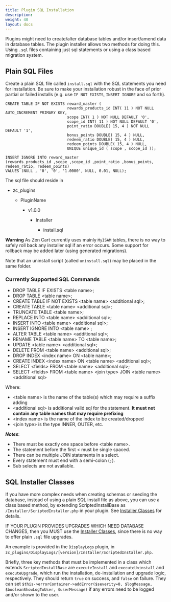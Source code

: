 ```yaml
---
title: Plugin SQL Installation
description: 
weight: 40
layout: docs
---
```


Plugins might need to create/alter database tables and/or insert/amend data in database tables. The plugin installer allows two methods for doing this. Using `.sql` files containing just sql statements or using a class based migration system.

## Plain SQL Files

Create a plain SQL file called `install.sql` with the SQL statements you need for installation. Be sure to make your installation robust in the face of prior partial or failed installs (e.g. use `IF NOT EXISTS`, `INSERT IGNORE` and so forth). 

    CREATE TABLE IF NOT EXISTS reward_master (
                               rewards_products_id INT( 11 ) NOT NULL AUTO_INCREMENT PRIMARY KEY,
                               scope INT( 1 ) NOT NULL DEFAULT '0',
                               scope_id INT( 11 ) NOT NULL DEFAULT '0',
                               point_ratio DOUBLE( 15, 4 ) NOT NULL DEFAULT '1',
                               bonus_points DOUBLE( 15, 4 ) NULL,
                               redeem_ratio DOUBLE( 15, 4 ) NULL,
                               redeem_points DOUBLE( 15, 4 ) NULL,
                               UNIQUE unique_id ( scope , scope_id ));
    
    INSERT IGNORE INTO reward_master
    (rewards_products_id ,scope ,scope_id ,point_ratio ,bonus_points, redeem_ratio, redeem_points)
    VALUES (NULL , '0', '0', '1.0000', NULL, 0.01, NULL);


The sql file should reside in

- zc_plugins

    - PluginName

        - v1.0.0

            - Installer

                - install.sql


**Warning** As Zen Cart currently uses mainly `MyISAM` tables, there is no way to safely roll back any
  installer sql if an error occurs. Some support for rollback may be added later (using generated migrations).

Note that an uninstall script (called `uninstall.sql`) may be placed in the same folder. 

### Currently Supported SQL Commands

- DROP TABLE IF EXISTS \<table name>;
- DROP TABLE \<table name>;
- CREATE TABLE IF NOT EXISTS \<table name> \<additional sql>;
- CREATE TABLE \<table name> \<additional sql>;
- TRUNCATE TABLE \<table name>;
- REPLACE INTO \<table name> \<additional sql>;
- INSERT INTO  \<table name> \<additional sql>;
- INSERT IGNORE INTO \<table name> <additional sql>;
- ALTER TABLE \<table name> \<additional sql>;
- RENAME TABLE \<table name> TO \<table name>;
- UPDATE \<table name> \<additional sql>;
- DELETE FROM \<table name> \<additional sql>;
- DROP INDEX \<index name> ON \<table name>;
- CREATE INDEX \<index name> ON \<table name> \<additional sql>;
- SELECT \<fields> FROM \<table name> \<additional sql>;
- SELECT \<fields> FROM \<table name> \<join type> JOIN \<table name> \<additional sql>
  

Where: 
- \<table name> is the name of the table(s) which may require a suffix adding
- \<additional sql> is additional valid sql for the statement. **It must not contain any table names that may require prefixing**
- \<index name> is the name of the index to be created/dropped
- \<join type> is the type  INNER, OUTER, etc.
  

***Notes***:

- There must be exactly one space before \<table name>.
- The statement before the first \< must be single spaced.
- There can be multiple JOIN statements in a select.
- Every statement must end with a semi-colon (`;`).
- Sub selects are not available.    


## SQL Installer Classes

If you have more complex needs when creating schemas or seeding the database, instead of using a plain SQL install file as above, you can use a class based method, by extending ScriptedInstallBase as `/Installer/ScriptedInstaller.php` in your plugin. See [Installer Classes](/dev/plugins/encapsulated_plugins/installer_classes/) for details.

IF YOUR PLUGIN PROVIDES UPGRADES WHICH NEED DATABASE CHANGES, then you MUST use the [Installer Classes](/dev/plugins/encapsulated_plugins/installer_classes/), since there is no way to offer plain `.sql` file upgrades.

An example is provided in the `DisplayLogs` plugin, in `zc_plugins/DisplayLogs/[version]/Installer/ScriptedInstaller.php`.

Briefly, three key methods that must be implemented in a class which extends `ScriptedInstallBase` are `executeInstall` and `executeUninstall` and `executeUpgrade`, which run the installation, de-installation and upgrade logic, respectively. They should return `true` on success, and `false` on failure. They can set `$this->errorContainer->addError($severity=0, $logMessage, $booleanShowLogToUser, $userMessage)` if any errors need to be logged and/or shown to the user.



